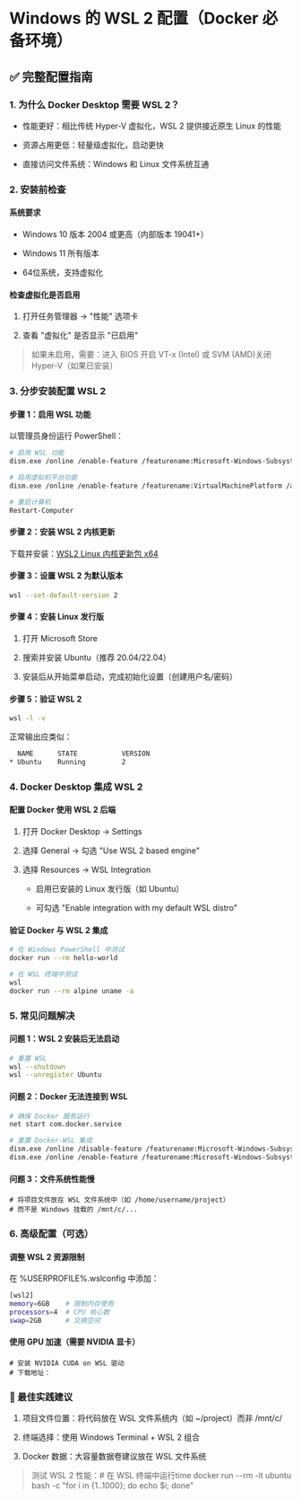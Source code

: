 # **Windows 的 WSL 2 配置（Docker 必备环境）**

## **✅ 完整配置指南**

### **1. 为什么 Docker Desktop 需要 WSL 2？**

- 性能更好：相比传统 Hyper-V 虚拟化，WSL 2 提供接近原生 Linux 的性能

- 资源占用更低：轻量级虚拟化，启动更快

- 直接访问文件系统：Windows 和 Linux 文件系统互通

### **2. 安装前检查**

#### **系统要求**

- Windows 10 版本 2004 或更高（内部版本 19041+）

- Windows 11 所有版本

- 64位系统，支持虚拟化

#### **检查虚拟化是否启用**

1. 打开任务管理器 → "性能" 选项卡

1. 查看 "虚拟化" 是否显示 "已启用"

> 如果未启用，需要：进入 BIOS 开启 VT-x (Intel) 或 SVM (AMD)关闭 Hyper-V（如果已安装）


### **3. 分步安装配置 WSL 2**

#### **步骤 1：启用 WSL 功能**

以管理员身份运行 PowerShell：

```bash
# 启用 WSL 功能
dism.exe /online /enable-feature /featurename:Microsoft-Windows-Subsystem-Linux /all /norestart

# 启用虚拟机平台功能
dism.exe /online /enable-feature /featurename:VirtualMachinePlatform /all /norestart

# 重启计算机
Restart-Computer

```

#### **步骤 2：安装 WSL 2 内核更新**

下载并安装：[WSL2 Linux 内核更新包 x64](https://aka.ms/wsl2kernel)

#### **步骤 3：设置 WSL 2 为默认版本**

```bash
wsl --set-default-version 2
```

#### **步骤 4：安装 Linux 发行版**

1. 打开 Microsoft Store

1. 搜索并安装 Ubuntu（推荐 20.04/22.04）

1. 安装后从开始菜单启动，完成初始化设置（创建用户名/密码）

#### **步骤 5：验证 WSL 2**

```bash
wsl -l -v
```

正常输出应类似：

```bash
  NAME      STATE           VERSION
* Ubuntu    Running         2
```

### **4. Docker Desktop 集成 WSL 2**

#### **配置 Docker 使用 WSL 2 后端**

1. 打开 Docker Desktop → Settings

1. 选择 General → 勾选 "Use WSL 2 based engine"

1. 选择 Resources → WSL Integration

	- 启用已安装的 Linux 发行版（如 Ubuntu）

	- 可勾选 "Enable integration with my default WSL distro"

#### **验证 Docker 与 WSL 2 集成**

```bash
# 在 Windows PowerShell 中测试
docker run --rm hello-world

# 在 WSL 终端中测试
wsl
docker run --rm alpine uname -a
```

### **5. 常见问题解决**

#### **问题 1：WSL 2 安装后无法启动**

```bash
# 重置 WSL
wsl --shutdown
wsl --unregister Ubuntu
```

#### **问题 2：Docker 无法连接到 WSL**

```bash
# 确保 Docker 服务运行
net start com.docker.service

# 重置 Docker-WSL 集成
dism.exe /online /disable-feature /featurename:Microsoft-Windows-Subsystem-Linux
dism.exe /online /enable-feature /featurename:Microsoft-Windows-Subsystem-Linux /all /norestart

```

#### **问题 3：文件系统性能慢**

```
# 将项目文件放在 WSL 文件系统中（如 /home/username/project）
# 而不是 Windows 挂载的 /mnt/c/...
```

### **6. 高级配置（可选）**

#### **调整 WSL 2 资源限制**

在 %USERPROFILE%\.wslconfig 中添加：

```bash
[wsl2]
memory=6GB    # 限制内存使用
processors=4  # CPU 核心数
swap=2GB      # 交换空间

```

#### **使用 GPU 加速（需要 NVIDIA 显卡）**

```
# 安装 NVIDIA CUDA on WSL 驱动
# 下载地址：

```

### **🔹 最佳实践建议**

1. 项目文件位置：将代码放在 WSL 文件系统内（如 ~/project）而非 /mnt/c/

1. 终端选择：使用 Windows Terminal + WSL 2 组合

1. Docker 数据：大容量数据卷建议放在 WSL 文件系统

> 测试 WSL 2 性能：# 在 WSL 终端中运行time docker run --rm -it ubuntu bash -c "for i in {1..1000}; do echo $i; done"
